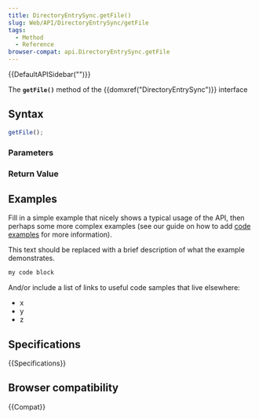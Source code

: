```yaml
---
title: DirectoryEntrySync.getFile()
slug: Web/API/DirectoryEntrySync/getFile
tags:
  - Method
  - Reference
browser-compat: api.DirectoryEntrySync.getFile
---
```

{{DefaultAPISidebar("")}}

The **`getFile()`** method of the {{domxref("DirectoryEntrySync")}} interface 

## Syntax

```js
getFile();
```

### Parameters



### Return Value



## Examples

Fill in a simple example that nicely shows a typical usage of the API, then perhaps some more complex examples (see our guide on how to add [code examples](/en-US/docs/MDN/Contribute/Structures/Code_examples) for more information).

This text should be replaced with a brief description of what the example demonstrates.

```js
my code block
```

And/or include a list of links to useful code samples that live elsewhere:

*   x
*   y
*   z

## Specifications

{{Specifications}}

## Browser compatibility

{{Compat}}

